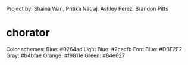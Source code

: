Project by: Shaina Wan, Pritika Natraj, Ashley Perez, Brandon Pitts
# chorator
Color schemes:
	Blue: #0264ad
	Light Blue: #2cacfb
	Font Blue: #DBF2F2
	Gray: #b4bfae
	Orange: #f9811e
	Green: #84e627